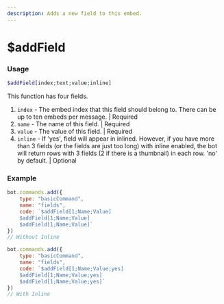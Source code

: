 ```yaml
---
description: Adds a new field to this embed.
---
```


# $addField

### Usage

```php
$addField[index;text;value;inline]
```

This function has four fields.

1. `index` - The embed index that this field should belong to. There can be up to ten embeds per message. \| Required
2. `name` - The name of this field. \| Required
3. `value` - The value of this field. \| Required
4. `inline` - If 'yes', field will appear in inlined. However, if you have more than 3 fields \(or the fields are just too long\) with inline enabled, the bot will return rows with 3 fields \(2 if there is a thumbnail\) in each row. 'no' by default. \| Optional

### Example

```javascript
bot.commands.add({
    type: "basicCommand",
    name: "fields",
    code: `$addField[1;Name;Value]
    $addField[1;Name;Value]
    $addField[1;Name;Value]`
})
// Without Inline
```

```javascript
bot.commands.add({
    type: "basicCommand",
    name: "fields",
    code: `$addField[1;Name;Value;yes]
    $addField[1;Name;Value;yes]
    $addField[1;Name;Value;yes]`
})
// With Inline
```

